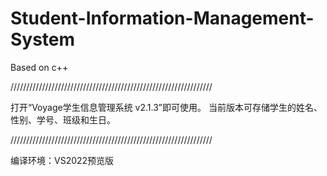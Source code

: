 # Student-Information-Management-System
Based on c++

////////////////////////////////////////////////////////////////

打开“Voyage学生信息管理系统 v2.1.3”即可使用。
当前版本可存储学生的姓名、性别、学号、班级和生日。

////////////////////////////////////////////////////////////////

编译环境：VS2022预览版
